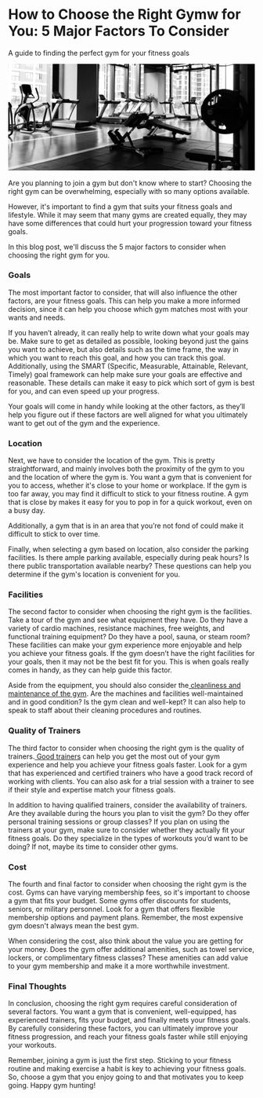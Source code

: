 # How to Choose the Right Gymw for You: 5 Major Factors To Consider

A guide to finding the perfect gym for your fitness goals

![](<.gitbook/assets/0 (7).png>)

Are you planning to join a gym but don't know where to start? Choosing the right gym can be overwhelming, especially with so many options available.

However, it's important to find a gym that suits your fitness goals and lifestyle. While it may seem that many gyms are created equally, they may have some differences that could hurt your progression toward your fitness goals.

In this blog post, we'll discuss the 5 major factors to consider when choosing the right gym for you.

### **Goals** <a href="#_uz7icwx056na" id="_uz7icwx056na"></a>

The most important factor to consider, that will also influence the other factors, are your fitness goals. This can help you make a more informed decision, since it can help you choose which gym matches most with your wants and needs.

If you haven’t already, it can really help to write down what your goals may be. Make sure to get as detailed as possible, looking beyond just the gains you want to achieve, but also details such as the time frame, the way in which you want to reach this goal, and how you can track this goal. Additionally, using the SMART (Specific, Measurable, Attainable, Relevant, Timely) goal framework can help make sure your goals are effective and reasonable. These details can make it easy to pick which sort of gym is best for you, and can even speed up your progress.

Your goals will come in handy while looking at the other factors, as they’ll help you figure out if these factors are well aligned for what you ultimately want to get out of the gym and the experience.

### **Location** <a href="#_jtj47eqf4tch" id="_jtj47eqf4tch"></a>

Next, we have to consider the location of the gym. This is pretty straightforward, and mainly involves both the proximity of the gym to you and the location of where the gym is. You want a gym that is convenient for you to access, whether it's close to your home or workplace. If the gym is too far away, you may find it difficult to stick to your fitness routine. A gym that is close by makes it easy for you to pop in for a quick workout, even on a busy day.

Additionally, a gym that is in an area that you’re not fond of could make it difficult to stick to over time.

Finally, when selecting a gym based on location, also consider the parking facilities. Is there ample parking available, especially during peak hours? Is there public transportation available nearby? These questions can help you determine if the gym's location is convenient for you.

### **Facilities** <a href="#_l7tb00k33bcg" id="_l7tb00k33bcg"></a>

The second factor to consider when choosing the right gym is the facilities. Take a tour of the gym and see what equipment they have. Do they have a variety of cardio machines, resistance machines, free weights, and functional training equipment? Do they have a pool, sauna, or steam room? These facilities can make your gym experience more enjoyable and help you achieve your fitness goals. If the gym doesn’t have the right facilities for your goals, then it may not be the best fit for you. This is when goals really comes in handy, as they can help guide this factor.

Aside from the equipment, you should also consider the[ cleanliness and maintenance of the gym](https://denver.gym2gym.com/why-private-gyms-are-more-hygienic-for-your-fitness-journey). Are the machines and facilities well-maintained and in good condition? Is the gym clean and well-kept? It can also help to speak to staff about their cleaning procedures and routines.

### **Quality of Trainers** <a href="#_k4m8jhilhgnz" id="_k4m8jhilhgnz"></a>

The third factor to consider when choosing the right gym is the quality of trainers.[ Good trainers](https://denver.gym2gym.com/3-tips-for-finding-the-perfect-private-trainer-for-you) can help you get the most out of your gym experience and help you achieve your fitness goals faster. Look for a gym that has experienced and certified trainers who have a good track record of working with clients. You can also ask for a trial session with a trainer to see if their style and expertise match your fitness goals.

In addition to having qualified trainers, consider the availability of trainers. Are they available during the hours you plan to visit the gym? Do they offer personal training sessions or group classes? If you plan on using the trainers at your gym, make sure to consider whether they actually fit your fitness goals. Do they specialize in the types of workouts you’d want to be doing? If not, maybe its time to consider other gyms.

### **Cost** <a href="#_vsy825yobn6w" id="_vsy825yobn6w"></a>

The fourth and final factor to consider when choosing the right gym is the cost. Gyms can have varying membership fees, so it's important to choose a gym that fits your budget. Some gyms offer discounts for students, seniors, or military personnel. Look for a gym that offers flexible membership options and payment plans. Remember, the most expensive gym doesn't always mean the best gym.

When considering the cost, also think about the value you are getting for your money. Does the gym offer additional amenities, such as towel service, lockers, or complimentary fitness classes? These amenities can add value to your gym membership and make it a more worthwhile investment.

### **Final Thoughts** <a href="#_phnsbyhhk69e" id="_phnsbyhhk69e"></a>

In conclusion, choosing the right gym requires careful consideration of several factors. You want a gym that is convenient, well-equipped, has experienced trainers, fits your budget, and finally meets your fitness goals. By carefully considering these factors, you can ultimately improve your fitness progression, and reach your fitness goals faster while still enjoying your workouts.

Remember, joining a gym is just the first step. Sticking to your fitness routine and making exercise a habit is key to achieving your fitness goals. So, choose a gym that you enjoy going to and that motivates you to keep going. Happy gym hunting!
